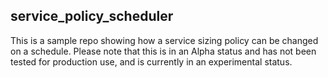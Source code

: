 ## service_policy_scheduler

This is a sample repo showing how a service sizing policy can be changed on a schedule. Please note that this is in an Alpha status and has not been tested for production use, and is currently in an experimental status.
